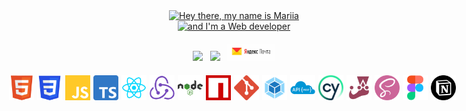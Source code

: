 <div style="margin: auto; width: 80%">
    <!-- Заголовок -->
    <p align="center" style="margin: 0">
        <a href="https://git.io/typing-svg">
            <img
                src="https://readme-typing-svg.herokuapp.com?font=Fira+Code&weight=600&size=30&pause=1000&color=24E8F7&width=560&lines=Hey+there+👋,+my+name+is+Mariia" alt="Hey there, my name is Mariia"
            />
        </a>
    </p>
    <p align="center" style="margin: 0">
        <a href="https://git.io/typing-svg">
            <img
                src="https://readme-typing-svg.herokuapp.com?font=Fira+Code&weight=600&size=30&pause=1000&color=24E8F7&width=435&lines=and+I'm+a+Web+developer" alt="and I'm a Web developer" 
            />
        </a>
    </p>
    <!-- Контакты -->
    <!-- <div style="display: flex; align-items: center; justify-content: center; margin: 20px 0 30px 0"> -->
    <p align="center" style="margin: 20px">
            <a href="https://t.me/Mary_Safronova" target="blank" 
                style="color: white; margin: 0">
                    <img src="https://img.shields.io/badge/Telegram-2CA5E0?style=for-the-badge&logo=telegram&logoColor=white">
            </a>&nbsp;
            <a href="https://www.linkedin.com/in/mariia-safronova-1bb3a9288/" target="blank" 
                style="color: white; margin: 0">
                    <img src="https://img.shields.io/badge/linkedin-%230077B5.svg?style=for-the-badge&logo=linkedin&logoColor=white">
            </a>&nbsp;
            <a href="mailto:mary.an.safronova@yandex.ru" target="blank" 
                style="color: white; margin: 0">
                    <img src="./images/yandex-mail.jpeg" style="width: 77px">
            </a>
    </p>
    <!-- </div> -->
    <!-- Стек -->
    <div style="display: flex; justify-content: center">
        <img src="./images/html5.png" style="width: 40px; margin-right: 5px" title="HTML5" alt="HTML5">
        <img src="./images/css.png" style="width: 40px; margin-right: 5px" title="CSS" alt="CSS">
        <img src="./images/js.png" style="width: 40px; margin-right: 5px" title="JavaScript" alt="JavaScript">
        <img src="./images/typeScript.png" style="width: 40px; margin-right: 5px" title="TypeScript" alt="TypeScript">
        <img src="./images/react.png" style="width: 40px; margin-right: 5px" title="React" alt="React">
        <img src="./images/redux.png" style="width: 40px; margin-right: 5px" title="Redux" alt="Redux">
        <img src="./images/node_js.png" style="width: 40px; margin-right: 5px" title="Node.js" alt="Node.js">
        <img src="./images/npm.png" style="width: 40px; margin-right: 5px" title="npm" alt="npm">
        <img src="./images/git.png" style="width: 40px; margin-right: 5px" title="Git" alt="Git">
        <img src="./images/webPack.png" style="width: 40px; margin-right: 5px" title="Webpack" alt="Webpack">
        <img src="./images/restAPI.png" style="width: 40px; margin-right: 5px" title="REST API" alt="REST API">
        <img src="./images/cypress.png" style="width: 40px; margin-right: 5px" title="Cypress" alt="Cypress">
        <img src="./images/jest.png" style="width: 40px; margin-right: 5px" title="Jest" alt="Jest">
        <img src="./images/sass.png" style="width: 40px; margin-right: 5px" title="Sass" alt="Sass">
        <img src="./images/figma.png" style="width: 40px; margin-right: 5px" title="Figma" alt="Figma">
        <img src="./images/notion.png" style="width: 40px; margin-right: 5px" title="Notion" alt="Notion">
    </div>
</div>